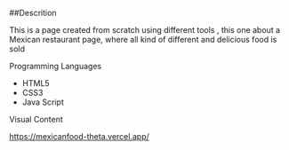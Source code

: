 
##Descrition 

This is a page created from scratch using different tools , this one about a Mexican restaurant page, 
where all kind of different and delicious food is sold




Programming Languages

<ul>
<li>HTML5</li>
<li>CSS3</li>
<li>Java Script</li>

</ul>



Visual Content 

https://mexicanfood-theta.vercel.app/
